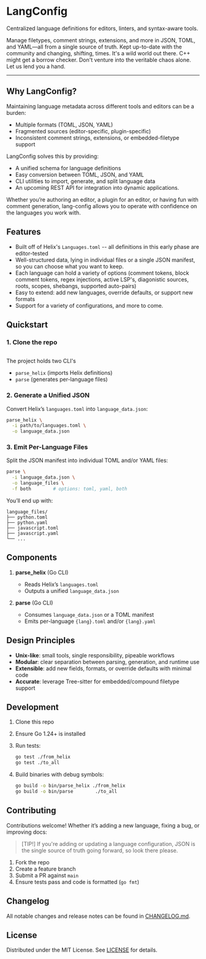 # LangConfig

Centralized language definitions for editors, linters, and syntax-aware tools.

Manage filetypes, comment strings, extensions, and more in JSON, TOML, and YAML—all from a single source of truth. Kept up-to-date with the community and changing, shifting, times. It's a wild world out there. C++ might get a borrow checker. Don't venture into the veritable chaos alone. Let us lend you a hand.

---

## Why LangConfig?

Maintaining language metadata across different tools and editors can be a burden:

- Multiple formats (TOML, JSON, YAML)  
- Fragmented sources (editor-specific, plugin-specific)  
- Inconsistent comment strings, extensions, or embedded-filetype support  

LangConfig solves this by providing:

- A unified schema for language definitions  
- Easy conversion between TOML, JSON, and YAML  
- CLI utilities to import, generate, and split language data  
- An upcoming REST API for integration into dynamic applications.

Whether you’re authoring an editor, a plugin for an editor, or having fun with comment generation, lang-config allows you to operate with confidence on the languages you work with.

## Features

- Built off of Helix's `Languages.toml` -- all definitions in this early phase are editor-tested
- Well-structured data, lying in individual files or a single JSON manifest, so you can choose what you want to keep.
- Each language can hold a variety of options (comment tokens, block comment tokens, regex injections, active LSP's, diagonistic sources, roots, scopes, shebangs, supported auto-pairs)
- Easy to extend: add new languages, override defaults, or support new formats
- Support for a variety of configurations, and more to come. 

## Quickstart

### 1. Clone the repo

```shell
```

The project holds two CLI's
- `parse_helix` (imports Helix definitions)  
- `parse`       (generates per-language files)

### 2. Generate a Unified JSON

Convert Helix’s `languages.toml` into `language_data.json`:

```bash
parse_helix \
  -i path/to/languages.toml \
  -o language_data.json
```

### 3. Emit Per-Language Files

Split the JSON manifest into individual TOML and/or YAML files:

```bash
parse \
  -i language_data.json \
  -o language_files \
  -f both        # options: toml, yaml, both
```

You’ll end up with:
```
language_files/
├── python.toml
├── python.yaml
├── javascript.toml
├── javascript.yaml
└── ...
```

## Components

1. **parse_helix** (Go CLI)  
   - Reads Helix’s `languages.toml`  
   - Outputs a unified `language_data.json`

2. **parse** (Go CLI)  
   - Consumes `language_data.json` or a TOML manifest  
   - Emits per-language `{lang}.toml` and/or `{lang}.yaml`

## Design Principles

- **Unix-like**: small tools, single responsibility, pipeable workflows  
- **Modular**: clear separation between parsing, generation, and runtime use  
- **Extensible**: add new fields, formats, or override defaults with minimal code  
- **Accurate**: leverage Tree-sitter for embedded/compound filetype support

## Development

1. Clone this repo  
2. Ensure Go 1.24+ is installed  
3. Run tests:

   ```bash
   go test ./from_helix
   go test ./to_all
   ```

4. Build binaries with debug symbols:

   ```bash
   go build -o bin/parse_helix ./from_helix
   go build -o bin/parse        ./to_all
   ```

## Contributing

Contributions welcome! Whether it’s adding a new language, fixing a bug, or improving docs:
>[TIP!]
> If you're adding or updating a language configuration, JSON is the single source of truth going forward, so look there please.

1. Fork the repo  
2. Create a feature branch
3. Submit a PR against `main`  
4. Ensure tests pass and code is formatted (`go fmt`)

## Changelog

All notable changes and release notes can be found in [CHANGELOG.md](CHANGELOG.md).

## License

Distributed under the MIT License. See [LICENSE](LICENSE) for details.
